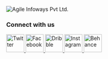 ![Agile Infoways Pvt Ltd.](https://0.s3.envato.com/files/221713401/evanto.jpg)

### **Connect with us**
<a href="https://twitter.com/agileinfoways" target="_blank" title="Twitter" style="width:100%">
<img src="https://github.com/agileinfoways/Android-Guidelines/blob/master/social_media_logos/1494847624_twitter.png" title="Twitter" width="48" height="48" />

<a href="https://www.facebook.com/AgileInfoways" target="_blank" title="Facebook" style="width:100%">
<img src="https://github.com/agileinfoways/Android-Guidelines/blob/master/social_media_logos/1494847337_facebook.png" title="Facebook" width="48" height="48" />

<a href="https://dribbble.com/agileinfoways" target="_blank" title="Dribble" style="width:100%">
<img src="https://github.com/agileinfoways/Android-Guidelines/blob/master/social_media_logos/1494847340_dribbble.png" title="Dribble" width="48" height="48" />

<a href="https://twitter.com/agileinfoways" target="_blank" title="Instagram" style="width:100%">
<img src="https://github.com/agileinfoways/Android-Guidelines/blob/master/social_media_logos/1494847344_instagram.png" title="Instagram" width="48" height="48" />

<a href="https://www.behance.net/agileinfoways" target="_blank" title="Behance" style="width:100%">
<img src="https://github.com/agileinfoways/Android-Guidelines/blob/master/social_media_logos/1494847352_behance.png" title="Behance" width="48" height="48" />



